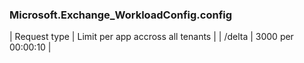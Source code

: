 <!-- markdownlint-disable MD041-->
### Microsoft.Exchange_WorkloadConfig.config
| Request type | Limit per app accross all tenants |
| /delta | 3000 per 00:00:10 |
